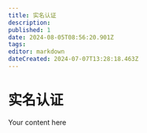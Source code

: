 ```yaml
---
title: 实名认证
description: 
published: 1
date: 2024-08-05T08:56:20.901Z
tags: 
editor: markdown
dateCreated: 2024-07-07T13:28:18.463Z
---
```


# 实名认证
Your content here